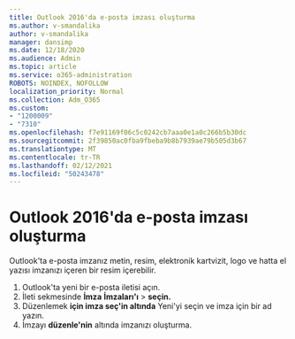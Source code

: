 ```yaml
---
title: Outlook 2016'da e-posta imzası oluşturma
ms.author: v-smandalika
author: v-smandalika
manager: dansimp
ms.date: 12/18/2020
ms.audience: Admin
ms.topic: article
ms.service: o365-administration
ROBOTS: NOINDEX, NOFOLLOW
localization_priority: Normal
ms.collection: Adm_O365
ms.custom:
- "1200009"
- "7310"
ms.openlocfilehash: f7e91169f06c5c0242cb7aaa0e1a0c266b5b30dc
ms.sourcegitcommit: 2f39850ac0fba9fbeba9b8b7939ae79b505d3b67
ms.translationtype: MT
ms.contentlocale: tr-TR
ms.lasthandoff: 02/12/2021
ms.locfileid: "50243478"
---
```

# <a name="create-an-email-signature-in-outlook-2016"></a>Outlook 2016'da e-posta imzası oluşturma

Outlook'ta e-posta imzanız metin, resim, elektronik kartvizit, logo ve hatta el yazısı imzanızı içeren bir resim içerebilir.

1. Outlook'ta yeni bir e-posta iletisi açın.
2. İleti sekmesinde **İmza** **İmzaları'ı**  >  **seçin.**
3. Düzenlemek **için imza seç'in altında** Yeni'yi seçin ve imza için bir ad yazın. 
4. İmzayı **düzenle'nin** altında imzanızı oluşturma.
